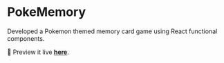 # PokeMemory

Developed a Pokemon themed memory card game using React functional components.

🔗 Preview it live [**here**](https://beelz0103.github.io/pokememory/).
